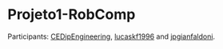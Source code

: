 # Projeto1-RobComp
Participants: [CEDipEngineering](https://github.com/CEDipEngineering), [lucaskf1996](https://github.com/lucaskf1996) and [jpgianfaldoni](https://github.com/jpgianfaldoni).
